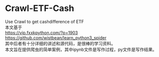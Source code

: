 # Crawl-ETF-Cash
Use Crawl to get cashdifference of ETF  
本文基于  
  https://vip.fxxkpython.com/?p=1903  
  https://github.com/wistbean/learn_python3_spider  
其中后者有十分详细的讲述和源代码，是很棒的学习资料。  
本文旨在提供爬虫的简单案例，其中ipynb文件是写作过程，py文件是写作结果。  
